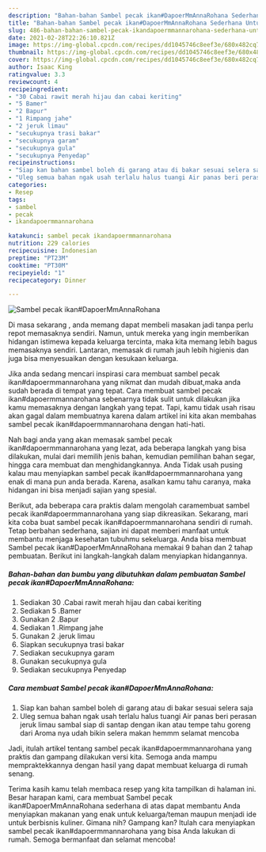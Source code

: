 ```yaml
---
description: "Bahan-bahan Sambel pecak ikan#DapoerMmAnnaRohana Sederhana Untuk Jualan"
title: "Bahan-bahan Sambel pecak ikan#DapoerMmAnnaRohana Sederhana Untuk Jualan"
slug: 486-bahan-bahan-sambel-pecak-ikandapoermmannarohana-sederhana-untuk-jualan
date: 2021-02-28T22:26:10.821Z
image: https://img-global.cpcdn.com/recipes/dd1045746c8eef3e/680x482cq70/sambel-pecak-ikandapoermmannarohana-foto-resep-utama.jpg
thumbnail: https://img-global.cpcdn.com/recipes/dd1045746c8eef3e/680x482cq70/sambel-pecak-ikandapoermmannarohana-foto-resep-utama.jpg
cover: https://img-global.cpcdn.com/recipes/dd1045746c8eef3e/680x482cq70/sambel-pecak-ikandapoermmannarohana-foto-resep-utama.jpg
author: Isaac King
ratingvalue: 3.3
reviewcount: 4
recipeingredient:
- "30 Cabai rawit merah hijau dan cabai keriting"
- "5 Bamer"
- "2 Bapur"
- "1 Rimpang jahe"
- "2 jeruk limau"
- "secukupnya trasi bakar"
- "secukupnya garam"
- "secukupnya gula"
- "secukupnya Penyedap"
recipeinstructions:
- "Siap kan bahan sambel boleh di garang atau di bakar sesuai selera saja"
- "Uleg semua bahan ngak usah terlalu halus tuangi Air panas beri perasan jeruk limau sambal siap di santap dengan ikan atau tempe tahu goreng dari Aroma nya udah bikin selera makan hemmm selamat mencoba"
categories:
- Resep
tags:
- sambel
- pecak
- ikandapoermmannarohana

katakunci: sambel pecak ikandapoermmannarohana 
nutrition: 229 calories
recipecuisine: Indonesian
preptime: "PT23M"
cooktime: "PT30M"
recipeyield: "1"
recipecategory: Dinner

---
```



![Sambel pecak ikan#DapoerMmAnnaRohana](https://img-global.cpcdn.com/recipes/dd1045746c8eef3e/680x482cq70/sambel-pecak-ikandapoermmannarohana-foto-resep-utama.jpg)

Di masa  sekarang , anda memang dapat membeli masakan jadi tanpa perlu repot memasaknya sendiri. Namun, untuk mereka yang ingin memberikan hidangan istimewa kepada keluarga tercinta, maka kita memang lebih bagus memasaknya sendiri. Lantaran, memasak di rumah jauh lebih higienis dan juga bisa menyesuaikan dengan kesukaan keluarga.

Jika anda sedang mencari inspirasi cara membuat sambel pecak ikan#dapoermmannarohana yang nikmat dan mudah dibuat,maka anda sudah berada di tempat yang tepat. Cara membuat sambel pecak ikan#dapoermmannarohana  sebenarnya tidak sulit untuk dilakukan jika kamu memasaknya dengan langkah yang tepat. Tapi, kamu tidak usah risau akan gagal dalam membuatnya 
karena dalam artikel ini kita akan membahas sambel pecak ikan#dapoermmannarohana dengan hati-hati.  



Nah bagi anda yang akan memasak sambel pecak ikan#dapoermmannarohana yang lezat, ada beberapa langkah yang bisa dilakukan, mulai dari memilih jenis bahan, kemudian pemilihan bahan segar, hingga cara membuat dan menghidangkannya. Anda Tidak usah pusing kalau mau menyiapkan sambel pecak ikan#dapoermmannarohana yang enak di mana pun anda berada. Karena, asalkan kamu  tahu caranya, maka hidangan ini bisa menjadi sajian yang spesial.

Berikut, ada beberapa cara praktis  dalam mengolah caramembuat sambel pecak ikan#dapoermmannarohana yang siap dikreasikan. Sekarang, mari kita coba buat sambel pecak ikan#dapoermmannarohana sendiri di rumah. Tetap berbahan sederhana, sajian ini dapat memberi manfaat untuk membantu menjaga kesehatan tubuhmu sekeluarga. Anda bisa membuat Sambel pecak ikan#DapoerMmAnnaRohana memakai 9 bahan dan 2 tahap pembuatan. Berikut ini langkah-langkah dalam menyiapkan hidangannya.

<!--inarticleads1-->

##### Bahan-bahan dan bumbu yang dibutuhkan dalam pembuatan Sambel pecak ikan#DapoerMmAnnaRohana:

1. Sediakan 30 .Cabai rawit merah hijau dan cabai keriting
1. Sediakan 5 .Bamer
1. Gunakan 2 .Bapur
1. Sediakan 1 .Rimpang jahe
1. Gunakan 2 .jeruk limau
1. Siapkan secukupnya trasi bakar
1. Sediakan secukupnya garam
1. Gunakan secukupnya gula
1. Sediakan secukupnya Penyedap




<!--inarticleads2-->

##### Cara membuat Sambel pecak ikan#DapoerMmAnnaRohana:

1. Siap kan bahan sambel boleh di garang atau di bakar sesuai selera saja
1. Uleg semua bahan ngak usah terlalu halus tuangi Air panas beri perasan jeruk limau sambal siap di santap dengan ikan atau tempe tahu goreng dari Aroma nya udah bikin selera makan hemmm selamat mencoba




Jadi, itulah artikel tentang  sambel pecak ikan#dapoermmannarohana  yang praktis dan gampang dilakukan versi kita. Semoga anda mampu mempraktekkannya dengan hasil yang dapat membuat keluarga di rumah senang. 

Terima kasih kamu telah membaca resep yang kita tampilkan di halaman ini. Besar harapan kami, cara membuat  Sambel pecak ikan#DapoerMmAnnaRohana sederhana di atas dapat membantu Anda menyiapkan makanan yang enak untuk keluarga/teman maupun menjadi ide untuk berbisnis kuliner. Gimana nih? Gampang kan? Itulah cara menyiapkan sambel pecak ikan#dapoermmannarohana yang bisa Anda lakukan di rumah. Semoga bermanfaat dan selamat mencoba!

